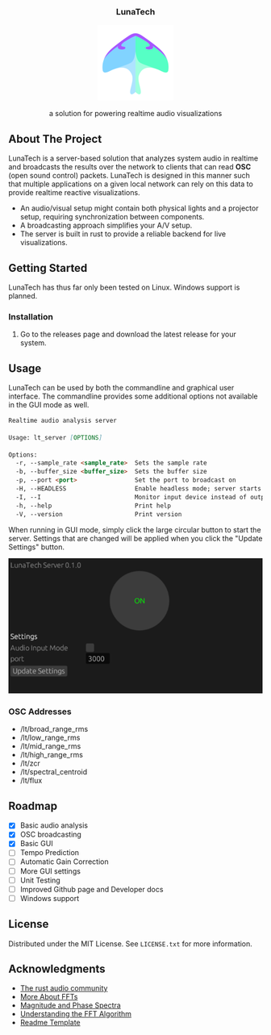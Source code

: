 <!-- [![Contributors][contributors-shield]][contributors-url]
[![Forks][forks-shield]][forks-url]
[![Stargazers][stars-shield]][stars-url]
[![Issues][issues-shield]][issues-url]
[![Unlicense License][license-shield]][license-url]
[![LinkedIn][linkedin-shield]][linkedin-url] -->

<br />
<div align="center">
  <h3 align="center">LunaTech</h3>
  <img src="lunatechsmall.png" alt="i"> 
  <p align="center">
    a solution for powering realtime audio visualizations
  </p>

</div>

<!-- ABOUT THE PROJECT -->

## About The Project

LunaTech is a server-based solution that analyzes system audio in realtime and broadcasts the results over the network to clients that can read **OSC** (open sound control) packets. LunaTech is designed in this manner such that multiple applications on a given local network can rely on this data to provide realtime reactive visualizations.

- An audio/visual setup might contain both physical lights and a projector setup, requiring synchronization between components.
- A broadcasting approach simplifies your A/V setup.
- The server is built in rust to provide a reliable backend for live visualizations.

## Getting Started

LunaTech has thus far only been tested on Linux. Windows support is planned.

### Installation

1. Go to the releases page and download the latest release for your system.

## Usage

LunaTech can be used by both the commandline and graphical user interface. The commandline provides some additional options not available in the GUI mode as well.

```md
Realtime audio analysis server

Usage: lt_server [OPTIONS]

Options:
  -r, --sample_rate <sample_rate>  Sets the sample rate
  -b, --buffer_size <buffer_size>  Sets the buffer size
  -p, --port <port>                Set the port to broadcast on
  -H, --HEADLESS                   Enable headless mode; server starts by default
  -I, --I                          Monitor input device instead of output device
  -h, --help                       Print help
  -V, --version                    Print version
```

When running in GUI mode, simply click the large circular button to start the server. Settings that are changed will be applied when you click the "Update Settings" button.

![GUI](docs/assets/gui.png)

### OSC Addresses

- /lt/broad_range_rms
- /lt/low_range_rms
- /lt/mid_range_rms
- /lt/high_range_rms
- /lt/zcr
- /lt/spectral_centroid
- /lt/flux

## Roadmap

- [x] Basic audio analysis
- [x] OSC broadcasting
- [x] Basic GUI
- [ ] Tempo Prediction
- [ ] Automatic Gain Correction
- [ ] More GUI settings
- [ ] Unit Testing
- [ ] Improved Github page and Developer docs
- [ ] Windows support

## License

Distributed under the MIT License. See `LICENSE.txt` for more information.

## Acknowledgments

- [The rust audio community](https://rust.audio/)
- [More About FFTs](https://www.ap.com/news/more-about-ffts)
- [Magnitude and Phase Spectra](https://pages.jh.edu/signals/spectra/spectra.html)
- [Understanding the FFT Algorithm](https://jakevdp.github.io/blog/2013/08/28/understanding-the-fft/)
- [Readme Template](https://github.com/othneildrew/Best-README-Template)

